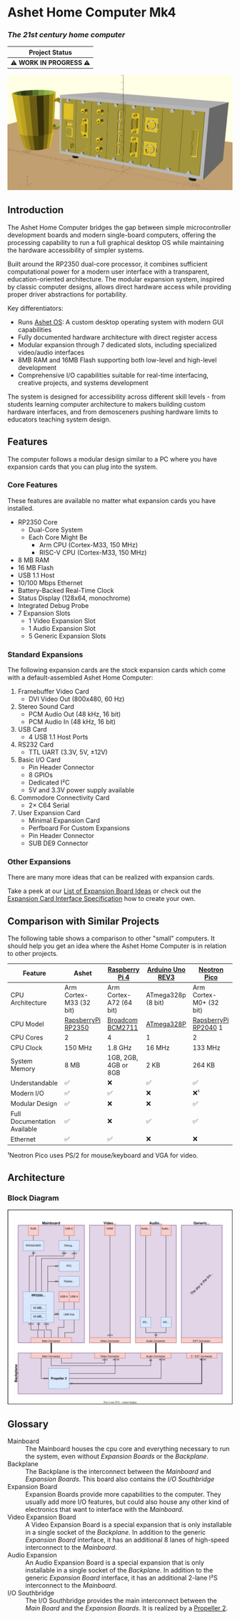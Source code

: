 # Ashet Home Computer Mk4

### _The 21st century home computer_

| Project Status           |
| ------------------------ |
| ⚠️ **WORK IN PROGRESS** ⚠️ |

![A rendering of a concept art](Concept/case-concept.png)

## Introduction

The Ashet Home Computer bridges the gap between simple microcontroller development boards and modern single-board computers, offering the processing capability to run a full graphical desktop OS while maintaining the hardware accessibility of simpler systems.

Built around the RP2350 dual-core processor, it combines sufficient computational power for a modern user interface with a transparent, education-oriented architecture. The modular expansion system, inspired by classic computer designs, allows direct hardware access while providing proper driver abstractions for portability.

Key differentiators:

- Runs [Ashet OS](https://github.com/Ashet-Technologies/Ashet-OS): A custom desktop operating system with modern GUI capabilities
- Fully documented hardware architecture with direct register access
- Modular expansion through 7 dedicated slots, including specialized video/audio interfaces
- 8MB RAM and 16MB Flash supporting both low-level and high-level development
- Comprehensive I/O capabilities suitable for real-time interfacing, creative projects, and systems development

The system is designed for accessibility across different skill levels - from students learning computer architecture to makers building custom hardware interfaces, and from demosceners pushing hardware limits to educators teaching system design.

## Features

The computer follows a modular design similar to a PC where you have expansion cards that you can plug into the system.

### Core Features

These features are available no matter what expansion cards you have installed.

- RP2350 Core
  - Dual-Core System
  - Each Core Might Be
    - Arm CPU (Cortex-M33, 150 MHz)
    - RISC-V CPU (Cortex-M33, 150 MHz)
- 8 MB RAM
- 16 MB Flash
- USB 1.1 Host
- 10/100 Mbps Ethernet
- Battery-Backed Real-Time Clock
- Status Display (128x64, monochrome)
- Integrated Debug Probe
- 7 Expansion Slots
  - 1 Video Expansion Slot
  - 1 Audio Expansion Slot
  - 5 Generic Expansion Slots

### Standard Expansions

The following expansion cards are the stock expansion cards which come with a default-assembled Ashet Home Computer:

1. Framebuffer Video Card
    - DVI Video Out (800x480, 60 Hz)
2. Stereo Sound Card
    - PCM Audio Out (48 kHz, 16 bit)
    - PCM Audio In (48 kHz, 16 bit)
3. USB Card
    - 4 USB 1.1 Host Ports
4. RS232 Card
    - TTL UART (3.3V, 5V, ±12V)
5. Basic I/O Card
    - Pin Header Connector
    - 8 GPIOs
    - Dedicated I²C
    - 5V and 3.3V power supply available
6. Commodore Connectivity Card
    - 2× C64 Serial
7. User Expansion Card
    - Minimal Expansion Card
    - Perfboard For Custom Expansions
    - Pin Header Connector
    - SUB DE9 Connector

### Other Expansions

There are many more ideas that can be realized with expansion cards.

Take a peek at our [List of Expansion Board Ideas](Concept/Expansion%20Boards.md) or check out the [Expansion Card Interface Specification](Specs/Expansion%20Bus.md) how to create your own.

## Comparison with Similar Projects

The following table shows a comparison to other "small" computers. It should help you get an idea where the Ashet Home Computer is in relation to other projects.

| Feature                      | Ashet                                                              | [Raspberry Pi 4](https://www.raspberrypi.com/products/raspberry-pi-4-model-b/specifications/)   | [Arduino Uno REV3](https://store.arduino.cc/products/arduino-uno-rev3) | [Neotron Pico](https://github.com/neotron-Compute/neotron-Pico)                                                                   |
| ---------------------------- | ------------------------------------------------------------------ | ----------------------------------------------------------------------------------------------- | ---------------------------------------------------------------------- | --------------------------------------------------------------------------------------------------------------------------------- |
| CPU Architecture             | Arm Cortex-M33 (32 bit)                                            | Arm Cortex-A72 (64 bit)                                                                         | ATmega328p (8 bit)                                                     | Arm Cortex-M0+ (32 bit)                                                                                                           |
| CPU Model                    | [RapsberryPi RP2350](https://www.raspberrypi.com/products/rp2350/) | [Broadcom BCM2711](https://www.raspberrypi.com/documentation/computers/processors.html#bcm2711) | [ATmega328P](https://www.microchip.com/en-us/product/atmega328p)       | [RapsberryPi RP2040](https://www.raspberrypi.com/products/rp2040/)                                                              1 |
| CPU Cores                    | 2                                                                  | 4                                                                                               | 1                                                                      | 2                                                                                                                                 |
| CPU Clock                    | 150 MHz                                                            | 1.8 GHz                                                                                         | 16 MHz                                                                 | 133 MHz                                                                                                                           |
| System Memory                | 8 MB                                                               | 1GB, 2GB, 4GB or 8GB                                                                            | 2 KB                                                                   | 264 KB                                                                                                                            |
| Understandable               | ✅                                                                  | ❌                                                                                               | ✅                                                                      | ✅                                                                                                                                 |
| Modern I/O                   | ✅                                                                  | ✅                                                                                               | ❌                                                                      | ❌¹                                                                                                                                |
| Modular Design               | ✅                                                                  | ❌                                                                                               | ❌                                                                      | ✅                                                                                                                                 |
| Full Documentation Available | ✅                                                                  | ❌                                                                                               | ✅                                                                      | ✅                                                                                                                                 |
| Ethernet                     | ✅                                                                  | ✅                                                                                               | ❌                                                                      | ❌                                                                                                                                 |

¹Neotron Pico uses PS/2 for mouse/keyboard and VGA for video.

## Architecture

### Block Diagram

![Block Diagram](Concept/Block%20Diagram%20Gen2.svg)

## Glossary

<dl>
  <dt>Mainboard</dt>
  <dd>The Mainboard houses the cpu core and everything necessary to run the system, even without <em>Expansion Boards</em> or the <em>Backplane</em>.</dd>

  <dt>Backplane</dt>
  <dd>The Backplane is the interconnect between the <em>Mainboard</em> and <em>Expansion Boards</em>. This board also contains the <em>I/O Southbridge</em></dd>

  <dt>Expansion Board</dt>
  <dd>Expansion Boards provide more capabilities to the computer. They usually add more I/O features, but could also house any other kind of electronics that want to interface with the <em>Mainboard</em>.</dd>

  <dt>Video Expansion Board</dt>
  <dd>A Video Expansion Board is a special expansion that is only installable in a single socket of the <em>Backplane</em>. In addition to the generic <em>Expansion Board</em> interface, it has an additional 8 lanes of high-speed interconnect to the <em>Mainboard</em>.</dd>
  
  <dt>Audio Expansion</dt>
  <dd>An Audio Expansion Board is a special expansion that is only installable in a single socket of the <em>Backplane</em>. In addition to the generic <em>Expansion Board</em> interface, it has an additional 2-lane I²S interconnect to the <em>Mainboard</em>.</dd>

  <dt>I/O Southbridge</dt>
  <dd>The I/O Southbridge provides the main interconnect between the <em>Main Board</em> and the <em>Expansion Boards</em>. It is realized by a <a href="https://www.parallax.com/propeller-2/">Propeller 2</a>.</dd>
</dl>

